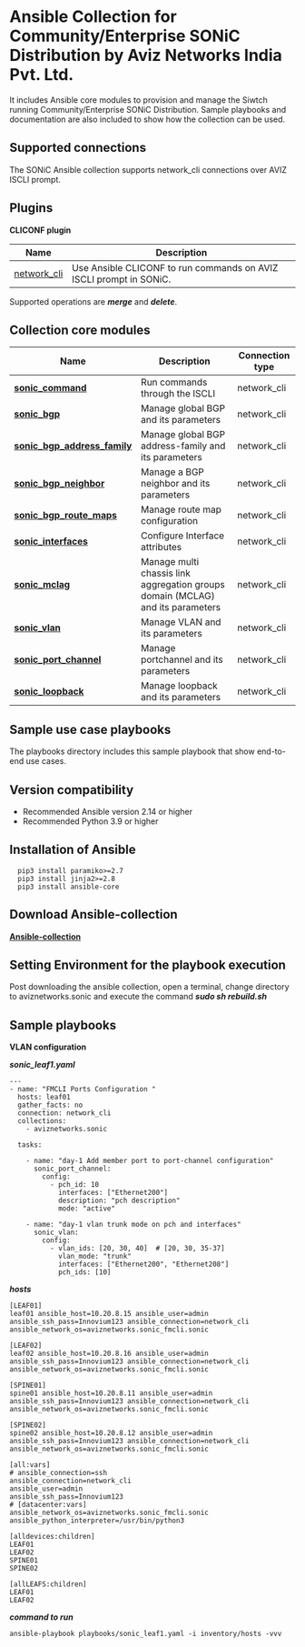 Ansible Collection for Community/Enterprise SONiC Distribution by Aviz Networks India Pvt. Ltd. 
=================================================================================

It includes Ansible core modules to provision and manage the Siwtch running Community/Enterprise SONiC Distribution. Sample playbooks and documentation are also included to show how the collection can be used.

Supported connections
---------------------
The SONiC Ansible collection supports network_cli connections over AVIZ ISCLI prompt.

Plugins
--------
**CLICONF plugin**

Name | Description
--- | ---
[network_cli](https://github.com/AvizNetworks/aviznetworks.sonic)|Use Ansible CLICONF to run commands on AVIZ ISCLI prompt in SONiC.
Supported operations are ***merge*** and ***delete***.


Collection core modules
------------------------
Name | Description | Connection type
--- | --- | ---
[**sonic_command**](https://docs.google.com/document/d/13E0sJ5-RrY0_qBQD5Ib3uhcWxBGF_P_IJJClMOax8ig/edit?pli=1#heading=h.uc2upy5nnyxz)|Run commands through the ISCLI|network_cli
[**sonic_bgp**](https://docs.google.com/document/d/13E0sJ5-RrY0_qBQD5Ib3uhcWxBGF_P_IJJClMOax8ig/edit?pli=1#heading=h.uc2upy5nnyxz)| Manage global BGP and its parameters|network_cli
[**sonic_bgp_address_family**](https://docs.google.com/document/d/13E0sJ5-RrY0_qBQD5Ib3uhcWxBGF_P_IJJClMOax8ig/edit?pli=1#heading=h.uc2upy5nnyxz)| Manage global BGP address-family and its parameters|network_cli
[**sonic_bgp_neighbor**](https://docs.google.com/document/d/13E0sJ5-RrY0_qBQD5Ib3uhcWxBGF_P_IJJClMOax8ig/edit?pli=1#heading=h.uc2upy5nnyxz)| Manage a BGP neighbor and its parameters|network_cli
[**sonic_bgp_route_maps**](https://docs.google.com/document/d/13E0sJ5-RrY0_qBQD5Ib3uhcWxBGF_P_IJJClMOax8ig/edit?pli=1#heading=h.uc2upy5nnyxz)| Manage route map configuration|network_cli
[**sonic_interfaces**](https://docs.google.com/document/d/13E0sJ5-RrY0_qBQD5Ib3uhcWxBGF_P_IJJClMOax8ig/edit?pli=1#heading=h.uc2upy5nnyxz)| Configure Interface attributes|network_cli
[**sonic_mclag**](https://docs.google.com/document/d/13E0sJ5-RrY0_qBQD5Ib3uhcWxBGF_P_IJJClMOax8ig/edit?pli=1#heading=h.uc2upy5nnyxz)| Manage multi chassis link aggregation groups domain (MCLAG) and its parameters|network_cli
[**sonic_vlan**](https://docs.google.com/document/d/13E0sJ5-RrY0_qBQD5Ib3uhcWxBGF_P_IJJClMOax8ig/edit?pli=1#heading=h.uc2upy5nnyxz)| Manage VLAN and its parameters|network_cli
[**sonic_port_channel**](https://docs.google.com/document/d/13E0sJ5-RrY0_qBQD5Ib3uhcWxBGF_P_IJJClMOax8ig/edit?pli=1#heading=h.uc2upy5nnyxz)| Manage portchannel and its parameters|network_cli
[**sonic_loopback**](https://docs.google.com/document/d/13E0sJ5-RrY0_qBQD5Ib3uhcWxBGF_P_IJJClMOax8ig/edit?pli=1#heading=h.uc2upy5nnyxz)| Manage loopback and its parameters|network_cli

Sample use case playbooks
-------------------------
The playbooks directory includes this sample playbook that show end-to-end use cases.

Version compatibility
----------------------
* Recommended Ansible version 2.14 or higher 
* Recommended Python 3.9 or higher


Installation of Ansible
-----------------------------
      pip3 install paramiko>=2.7
      pip3 install jinja2>=2.8
      pip3 install ansible-core

Download Ansible-collection
-----------------------------
[**Ansible-collection**](https://github.com/AvizNetworks/aviznetworks.sonic/tree/master)


Setting Environment for the playbook execution
----------------------------------------------
Post downloading the ansible collection, open a terminal, change directory to aviznetworks.sonic and execute the command ***sudo sh rebuild.sh***

Sample playbooks
-----------------
**VLAN configuration**

***sonic_leaf1.yaml***

    ---
    - name: "FMCLI Ports Configuration "
      hosts: leaf01
      gather_facts: no
      connection: network_cli
      collections:
        - aviznetworks.sonic
      
      tasks:

        - name: "day-1 Add member port to port-channel configuration"
          sonic_port_channel:
            config:
              - pch_id: 10
                interfaces: ["Ethernet200"]
                description: "pch description"
                mode: "active"

        - name: "day-1 vlan trunk mode on pch and interfaces"
          sonic_vlan:
            config:
              - vlan_ids: [20, 30, 40]  # [20, 30, 35-37]
                vlan_mode: "trunk"
                interfaces: ["Ethernet200", "Ethernet208"]
                pch_ids: [10]



***hosts***

    [LEAF01]
    leaf01 ansible_host=10.20.8.15 ansible_user=admin ansible_ssh_pass=Innovium123 ansible_connection=network_cli ansible_network_os=aviznetworks.sonic_fmcli.sonic

    [LEAF02]
    leaf02 ansible_host=10.20.8.16 ansible_user=admin ansible_ssh_pass=Innovium123 ansible_connection=network_cli ansible_network_os=aviznetworks.sonic_fmcli.sonic

    [SPINE01]
    spine01 ansible_host=10.20.8.11 ansible_user=admin ansible_ssh_pass=Innovium123 ansible_connection=network_cli ansible_network_os=aviznetworks.sonic_fmcli.sonic

    [SPINE02]
    spine02 ansible_host=10.20.8.12 ansible_user=admin ansible_ssh_pass=Innovium123 ansible_connection=network_cli ansible_network_os=aviznetworks.sonic_fmcli.sonic

    [all:vars]
    # ansible_connection=ssh
    ansible_connection=network_cli
    ansible_user=admin
    ansible_ssh_pass=Innovium123
    # [datacenter:vars]
    ansible_network_os=aviznetworks.sonic_fmcli.sonic
    ansible_python_interpreter=/usr/bin/python3

    [alldevices:children]
    LEAF01
    LEAF02
    SPINE01
    SPINE02

    [allLEAFS:children]
    LEAF01
    LEAF02



***command to run***

    ansible-playbook playbooks/sonic_leaf1.yaml -i inventory/hosts -vvv